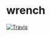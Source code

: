 # wrench

[![Travis](https://img.shields.io/travis/tomologic/wrench.svg?style=flat-square)](https://travis-ci.org/tomologic/wrench)
